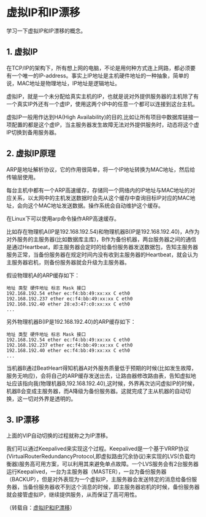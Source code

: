 # 虚拟IP和IP漂移


学习一下虚拟IP和IP漂移的概念。

## 1. 虚拟IP

在TCP/IP的架构下，所有想上网的电脑，不论是用何种方式连上网路，都必须要有一个唯一的IP-address。事实上IP地址是主机硬件地址的一种抽象，简单的说，MAC地址是物理地址，IP地址是逻辑地址。

虚拟IP，就是一个未分配给真实主机的IP，也就是说对外提供服务器的主机除了有一个真实IP外还有一个虚IP，使用这两个IP中的任意一个都可以连接到这台主机。

虚拟IP一般用作达到HA(High Availability)的目的,比如让所有项目中数据库链接一项配置的都是这个虚IP，当主服务器发生故障无法对外提供服务时，动态将这个虚IP切换到备用服务器。

## 2. 虚拟IP原理

ARP是地址解析协议，它的作用很简单，将一个IP地址转换为MAC地址，然后给传输层使用。

每台主机中都有一个ARP高速缓存，存储同一个网络内的IP地址与MAC地址的对应关系，以太网中的主机发送数据时会先从这个缓存中查询目标IP对应的MAC地址，会向这个MAC地址发送数据。操作系统会自动维护这个缓存。

在Linux下可以使用arp命令操作ARP高速缓存。

比如存在物理机A(IP是192.168.192.54)和物理机器B(IP是192.168.192.40)，A作为对外服务的主服务器(比如数据库主库)，B作为备份机器，两台服务器之间的通信是通过Heartbeat，即主服务器会定时的给备份服务器发送数据包，告知主服务器服务正常，当备份服务器在规定时间内没有收到主服务器的Heartbeat，就会认为主服务器宕机，则备份服务器就会升级为主服务器。

假设物理机A的ARP缓存如下：

```
地址 类型 硬件地址 标志 Mask 接口
192.168.192.54 ether ec:f4:bb:49:xx:xx C eth0
192.168.192.237 ether ec:f4:bb:49:xx:xx C eth0
192.168.192.40 ether 28:e3:47:c0:xx:xx C eth0
...
```

另外物理机器B(IP是192.168.192.40)的ARP缓存如下：

```
地址 类型 硬件地址 标志 Mask 接口
192.168.192.54 ether ec:f4:bb:49:xx:xx C eth0
192.168.192.237 ether ec:f4:bb:49:xx:xx C eth0
192.168.192.40 ether ec:f4:bb:49:xx:xx C eth0
...
```

当机器B通过BeatHeart得知机器A对外服务质量低于预期的时候(比如发生故障，服务无响应)，会将自己的ARP缓存发送出去，让路由器修改路由表，告知虚拟地址应该指向我(物理机器B,192.168.192.40),这时候，外界再次访问虚拟IP的时候，机器B会变成主服务器，而A降级为备份服务器。这就完成了主从机器的自动切换，这一切对外界是透明的。

## 3. IP漂移

上面的VIP自动切换的过程就称之为IP漂移。

我们可以通过Keepalived来实现这个过程。Keepalived是一个基于VRRP协议(VirtualRouterRedundancyProtocol,即虚拟路由冗余协议)来实现的LVS(负载均衡器)服务高可用方案，可以利用其来避免单点故障。一个LVS服务会有2台服务器运行Keepalived，一台为主服务器（MASTER），一台为备份服务器（BACKUP），但是对外表现为一个虚拟IP，主服务器会发送特定的消息给备份服务器，当备份服务器收不到这个消息的时候，即主服务器宕机的时候，备份服务器就会接管虚拟IP，继续提供服务，从而保证了高可用性。

（转载自：[虚拟IP和IP漂移](https://developer.aliyun.com/article/441760)）
